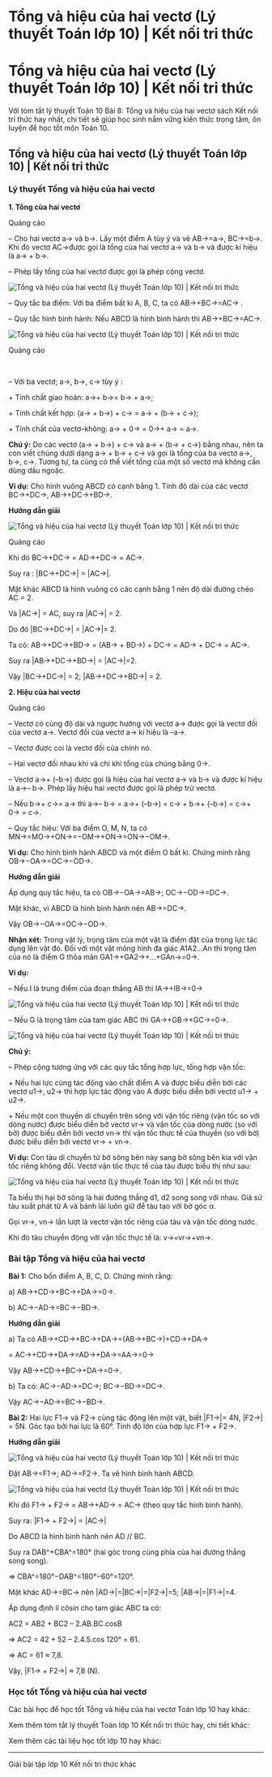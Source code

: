 # Tổng và hiệu của hai vectơ (Lý thuyết Toán lớp 10) | Kết nối tri thức

# Tổng và hiệu của hai vectơ (Lý thuyết Toán lớp 10) | Kết nối tri thức

Với tóm tắt lý thuyết Toán 10 Bài 8: Tổng và hiệu của hai vectơ sách Kết nối tri thức hay nhất, chi tiết sẽ giúp học sinh nắm vững kiến thức trọng tâm, ôn luyện để học tốt môn Toán 10.

## Tổng và hiệu của hai vectơ (Lý thuyết Toán lớp 10) | Kết nối tri thức

### **Lý thuyết Tổng và hiệu của hai vectơ**

**1\. Tổng của hai vectơ**

Quảng cáo

– Cho hai vectơ a→ và b→. Lấy một điểm A tùy ý và vẽ AB→=a→, BC→=b→. Khi đó vectơ AC→được gọi là tổng của hai vectơ a→ và b→ và được kí hiệu là a→ \+ b→.

– Phép lấy tổng của hai vectơ được gọi là phép cộng vectơ.

![Tổng và hiệu của hai vectơ \(Lý thuyết Toán lớp 10\) | Kết nối tri thức](https://vietjack.com/toan-10-kn/images/ly-thuyet-bai-8-tong-va-hieu-cua-hai-vecto-157634.PNG)

– Quy tắc ba điểm: Với ba điểm bất kì A, B, C, ta có AB→+BC→=AC→ .

– Quy tắc hình bình hành: Nếu ABCD là hình bình hành thì AB→+BC→=AC→.

![Tổng và hiệu của hai vectơ \(Lý thuyết Toán lớp 10\) | Kết nối tri thức](https://vietjack.com/toan-10-kn/images/ly-thuyet-bai-8-tong-va-hieu-cua-hai-vecto-157635.PNG)

Quảng cáo

﻿

– Với ba vectơ; a→, b→, c→ tùy ý :

\+ Tính chất giao hoán: a→\+ b→= b→ \+ a→;

\+ Tính chất kết hợp: (a→ \+ b→) + c→ = a→ \+ (b→ \+ c→);

\+ Tính chất của vectơ–không: a→ \+ 0→ = 0→\+ a→ = a→.

**Chú ý:** Do các vectơ (a→ \+ b→) + c→ và a→ \+ (b→ \+ c→) bằng nhau, nên ta còn viết chúng dưới dạng a→ \+ b→ \+ c→ và gọi là tổng của ba vectơ a→, b→, c→. Tương tự, ta cũng có thể viết tổng của một số vectơ mà không cần dùng dấu ngoặc.

**Ví dụ:** Cho hình vuông ABCD có cạnh bằng 1. Tính độ dài của các vectơ BC→+DC→, AB→+DC→+BD→.

**Hướng dẫn giải**

![Tổng và hiệu của hai vectơ \(Lý thuyết Toán lớp 10\) | Kết nối tri thức](https://vietjack.com/toan-10-kn/images/ly-thuyet-bai-8-tong-va-hieu-cua-hai-vecto-157636.PNG)

Quảng cáo

Khi đó BC→+DC→ = AD→+DC→ = AC→.

Suy ra : |BC→+DC→| = |AC→|.

Mặt khác ABCD là hình vuông có các cạnh bằng 1 nên độ dài đường chéo AC = 2.

Và |AC→| = AC, suy ra |AC→| = 2.

Do đó |BC→+DC→| = |AC→|= 2.

Ta có: AB→+DC→+BD→ = (AB→ \+ BD→) + DC→ = AD→ \+ DC→ = AC→.

Suy ra |AB→+DC→+BD→| = |AC→|=2.

Vậy |BC→+DC→| = 2; |AB→+DC→+BD→| = 2.

**2\. Hiệu của hai vectơ**

Quảng cáo

– Vectơ có cùng độ dài và ngược hướng với vectơ a→ được gọi là vectơ đối của vectơ a→. Vectơ đối của vectơ a→ kí hiệu là –a→. 

– Vectơ được coi là vectơ đối của chính nó.

– Hai vectơ đối nhau khi và chỉ khi tổng của chúng bằng 0→.

– Vectơ a→\+ (–b→) được gọi là hiệu của hai vectơ a→ và b→ và được kí hiệu là a→– b→. Phép lấy hiệu hai vectơ được gọi là phép trừ vectơ.

– Nếu b→\+ c→= a→ thì a→– b→ = a→\+ (–b→) = c→ \+ b→\+ (–b→) = c→\+ 0→ = c→.

– Quy tắc hiệu: Với ba điểm O, M, N, ta có MN→=MO→+ON→=−OM→+ON→=ON→−OM→.

**Ví dụ:** Cho hình bình hành ABCD và một điểm O bất kì. Chứng minh rằng OB→−OA→=OC→−OD→.

**Hướng dẫn giải**

Áp dụng quy tắc hiệu, ta có OB→−OA→=AB→; OC→−OD→=DC→.

Mặt khác, vì ABCD là hình bình hành nên AB→=DC→.

Vậy OB→−OA→=OC→−OD→.

**Nhận xét:** Trong vật lý, trọng tâm của một vật là điểm đặt của trọng lực tác dụng lên vật đó. Đối với một vật mỏng hình đa giác A1A2…An thì trọng tâm của nó là điểm G thỏa mãn GA1→+GA2→+...+GAn→=0→.

**Ví dụ:**

– Nếu I là trung điểm của đoạn thẳng AB thì IA→+IB→=0→

![Tổng và hiệu của hai vectơ \(Lý thuyết Toán lớp 10\) | Kết nối tri thức](https://vietjack.com/toan-10-kn/images/ly-thuyet-bai-8-tong-va-hieu-cua-hai-vecto-157637.PNG)

– Nếu G là trọng tâm của tam giác ABC thì GA→+GB→+GC→=0→.

![Tổng và hiệu của hai vectơ \(Lý thuyết Toán lớp 10\) | Kết nối tri thức](https://vietjack.com/toan-10-kn/images/ly-thuyet-bai-8-tong-va-hieu-cua-hai-vecto-157638.PNG)

**Chú ý:**

– Phép cộng tương ứng với các quy tắc tổng hợp lực, tổng hợp vận tốc:

\+ Nếu hai lực cùng tác động vào chất điểm A và được biểu diễn bởi các vectơ u1→, u2→ thì hợp lực tác động vào A được biểu diễn bởi vectơ u1→ \+ u2→.

\+ Nếu một con thuyền di chuyển trên sông với vận tốc riêng (vận tốc so với dòng nước) được biểu diễn bở vectơ vr→ và vận tốc của dòng nước (so với bờ) được biểu diễn bởi vectơ vn→ thì vận tốc thực tế của thuyền (so với bờ) được biểu diễn bởi vectơ vr→ \+ vn→.

  
**Ví dụ:** Con tàu di chuyển từ bờ sông bên này sang bờ sông bên kia với vận tốc riêng không đổi. Vectơ vận tốc thực tế của tàu được biểu thị như sau:

![Tổng và hiệu của hai vectơ \(Lý thuyết Toán lớp 10\) | Kết nối tri thức](https://vietjack.com/toan-10-kn/images/ly-thuyet-bai-8-tong-va-hieu-cua-hai-vecto-157642.PNG)

Ta biểu thị hai bờ sông là hai đường thẳng d1, d2 song song với nhau. Giả sử tàu xuất phát từ A và bánh lái luôn giữ để tàu tạo với bờ góc α.

Gọi vr→, vn→ lần lượt là vectơ vận tốc riêng của tàu và vận tốc dòng nước. 

Khi đó tàu chuyển động với vận tốc thực tế là: v→=vr→+vn→.

### **Bài tập Tổng và hiệu của hai vectơ**

**Bài 1:** Cho bốn điểm A, B, C, D. Chứng minh rằng:

a) AB→+CD→+BC→+DA→=0→.

b) AC→−AD→=BC→−BD→.

**Hướng dẫn giải**

a) Ta có AB→+CD→+BC→+DA→=(AB→+BC→)+CD→+DA→

= AC→+CD→+DA→=AD→+DA→=AA→=0→

Vậy AB→+CD→+BC→+DA→=0→.

b) Ta có: AC→−AD→=DC→; BC→−BD→=DC→.

Vậy AC→−AD→=BC→−BD→.

**Bài 2:** Hai lực F1→ và F2→ cùng tác động lên một vật, biết |F1→|= 4N, |F2→| = 5N. Góc tạo bởi hai lực là 60°. Tính độ lớn của hợp lực F1→ \+ F2→.

**Hướng dẫn giải**

![Tổng và hiệu của hai vectơ \(Lý thuyết Toán lớp 10\) | Kết nối tri thức](https://vietjack.com/toan-10-kn/images/ly-thuyet-bai-8-tong-va-hieu-cua-hai-vecto-157643.PNG)

Đặt AB→=F1→; AD→=F2→. Ta vẽ hình bình hành ABCD.

![Tổng và hiệu của hai vectơ \(Lý thuyết Toán lớp 10\) | Kết nối tri thức](https://vietjack.com/toan-10-kn/images/ly-thuyet-bai-8-tong-va-hieu-cua-hai-vecto-157644.PNG)

Khi đó F1→ \+ F2→ = AB→+AD→ = AC→ (theo quy tắc hình bình hành).

Suy ra: |F1→ \+ F2→| = |AC→|

Do ABCD là hình bình hành nên AD // BC. 

Suy ra DAB^+CBA^=180° (hai góc trong cùng phía của hai đường thẳng song song).

⇒ CBA^=180°−DAB^=180°−60°=120°.

Mặt khác AD→=BC→ nên |AD→|=|BC→|=|F2→|=5; |AB→|=|F1→|=4.

Áp dụng định lí côsin cho tam giác ABC ta có: 

AC2 = AB2 \+ BC2 – 2.AB.BC.cosB

⇒ AC2 = 42 \+ 52 – 2.4.5.cos 120° = 61.

⇒ AC = 61 ≈ 7,8.

Vậy, |F1→ \+ F2→| ≈ 7,8 (N).

### **Học tốt Tổng và hiệu của hai vectơ**

Các bài học để học tốt Tổng và hiệu của hai vectơ Toán lớp 10 hay khác:

Xem thêm tóm tắt lý thuyết Toán lớp 10 Kết nối tri thức hay, chi tiết khác:

Xem thêm các tài liệu học tốt lớp 10 hay khác:

* * *

Giải bài tập lớp 10 Kết nối tri thức khác
